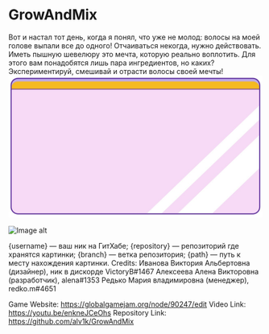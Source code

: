 # GrowAndMix

Вот и настал тот день, когда я понял, что уже не молод: волосы на моей голове выпали все до одного! Отчаиваться некогда, нужно действовать. Иметь пышную шевелюру это мечта, которую реально воплотить. Для этого вам понадобятся лишь пара ингредиентов, но каких? Экспериментируй, смешивай и отрасти волосы своей мечты!
![Иллюстрация к проекту](https://github.com/alv1k/GrowAndMix/blob/main/1.jpg)

![Image alt](https://github.com/{username}/{repository}/raw/{branch}/{path}/image.png)

{username} — ваш ник на ГитХабе;
{repository} — репозиторий где хранятся картинки;
{branch} — ветка репозитория;
{path} — путь к месту нахождения картинки.
Credits: 
Иванова Виктория Альбертовна (дизайнер), ник в дискорде VictoryB#1467
Алексеева Алена Викторовна (разработчик), alena#1353
Редько Мария владимировна (менеджер), redko.m#4651

Game Website: 
https://globalgamejam.org/node/90247/edit
Video Link: 
https://youtu.be/enkneJCeOhs
Repository Link: 
https://github.com/alv1k/GrowAndMix
